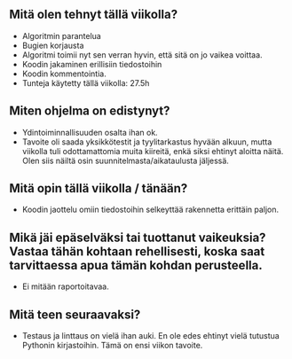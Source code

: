 ## Mitä olen tehnyt tällä viikolla?
* Algoritmin parantelua
* Bugien korjausta
* Algoritmi toimii nyt sen verran hyvin, että sitä on jo vaikea voittaa.
* Koodin jakaminen erillisiin tiedostoihin
* Koodin kommentointia.
* Tunteja käytetty tällä viikolla: 27.5h

## Miten ohjelma on edistynyt?
* Ydintoiminnallisuuden osalta ihan ok.
* Tavoite oli saada yksikkötestit ja tyylitarkastus hyvään alkuun, mutta viikolla tuli odottamattomia muita kiireitä, enkä siksi ehtinyt aloitta näitä. Olen siis  näiltä osin suunnitelmasta/aikataulusta jäljessä.

## Mitä opin tällä viikolla / tänään?
* Koodin jaottelu omiin tiedostoihin selkeyttää rakennetta erittäin paljon.

## Mikä jäi epäselväksi tai tuottanut vaikeuksia? Vastaa tähän kohtaan rehellisesti, koska saat tarvittaessa apua tämän kohdan perusteella.
* Ei mitään raportoitavaa.

## Mitä teen seuraavaksi?
* Testaus ja linttaus on vielä ihan auki. En ole edes ehtinyt vielä tutustua Pythonin kirjastoihin. Tämä on ensi viikon tavoite.
